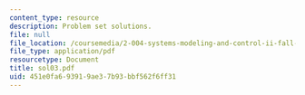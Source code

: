 ```yaml
---
content_type: resource
description: Problem set solutions.
file: null
file_location: /coursemedia/2-004-systems-modeling-and-control-ii-fall-2007/451e0fa693919ae37b93bbf562f6ff31_sol03.pdf
file_type: application/pdf
resourcetype: Document
title: sol03.pdf
uid: 451e0fa6-9391-9ae3-7b93-bbf562f6ff31
---
```

